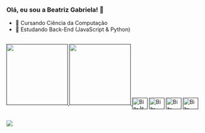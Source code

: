 ### Olá, eu sou a Beatriz Gabriela! 👋
- 🏫 Cursando Ciência da Computação  
- 🌱 Estudando Back-End (JavaScript & Python)

##

<div>
  <a href="">
  <img height="160em" src="https://github-readme-stats.vercel.app/api?username=devbeatrizgabriela&show_icons=true&theme=radical">
  <img height="160em" src="https://github-readme-stats.vercel.app/api/top-langs/?username=devbeatrizgabriela&layout=compact&theme=radical"
</div>

<div style="display: inline-block"><br>
  <img align="center" alt="Bia-Js" height="30" width="40" src="https://cdn.jsdelivr.net/gh/devicons/devicon/icons/javascript/javascript-original.svg">
  <img align="center" alt="Bia-HTML" height="30" width="40" src="https://cdn.jsdelivr.net/gh/devicons/devicon/icons/html5/html5-original.svg">
  <img align="center" alt="Bia-CSS" height="30" width="40" src="https://cdn.jsdelivr.net/gh/devicons/devicon/icons/css3/css3-original.svg">
  <img align="center" alt="Bia-Python" height="30" width="40" src="https://cdn.jsdelivr.net/gh/devicons/devicon/icons/python/python-original.svg">
</div>

##

<div>
  <a href="https://www.instagram.com/by.beatrizgabriela/" target="_blank"><img src="https://img.shields.io/badge/Instagram-E4405F?style=for-the-badge&logo=instagram&logoColor=white" target="_blank"></a>
</div>
